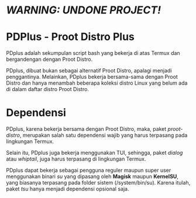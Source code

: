 # _**WARNING: UNDONE PROJECT!**_

# PDPlus - Proot Distro Plus
PDplus adalah sekumpulan script bash yang bekerja di atas Termux dan bergandengan dengan Proot Distro.

PDplus, dibuat bukan sebagai alternatif Proot Distro, apalagi menjadi penggantinya. Melainkan, PDplus bekerja bersama-sama dengan Proot Distro dan hanya menambah beberapa koleksi distro Linux yang belum ada di dalam daftar distro Proot Distro.

# Dependensi
PDplus, karena bekerja bersama dengan Proot Distro, maka, paket _*proot-distro*_, merupakan salah satu dependensi wajib yang harus terpasang pada lingkungan Termux.

Selain itu, PDplus juga bekerja menggunakan TUI, sehingga, paket _*dialog*_ atau _*whiptail*_, juga harus terpasang di lingkungan Termux.

PDplus dapat bekerja sebagai pengguna reguler maupun super user menggunakan binari _*su*_ yang dipasang oleh **Magisk** maupun **KernelSU**, yang biasanya terpasang pada folder sistem (/system/bin/su). Karena itulah, paket _*tsu*_ hanya menjadi dependensi opsional saja.
